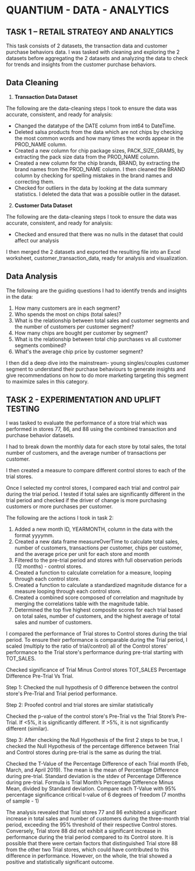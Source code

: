 # QUANTIUM - DATA - ANALYTICS

## TASK 1 – RETAIL STRATEGY AND ANALYTICS

This task consists of 2 datasets, the transaction data and customer purchase behaviors data. I was tasked with cleaning and exploring the 2 datasets before aggregating the 2 datasets and analyzing the data to check for trends and insights from the customer purchase behaviors.

## Data Cleaning

1. **Transaction Data Dataset**

The following are the data-cleaning steps I took to ensure the data was accurate, consistent, and ready for analysis:

* Changed the datatype of the DATE column from int64 to DateTime.
* Deleted salsa products from the data which are not chips by checking the most common words and how many times the words appear in the PROD_NAME column.
* Created a new column for chip package sizes, PACK_SIZE_GRAMS, by extracting the pack size data from the PROD_NAME column.
* Created a new column for the chip brands, BRAND, by extracting the brand names from the PROD_NAME column. I then cleaned the BRAND column by checking for spelling mistakes in the brand names and correcting them.
* Checked for outliers in the data by looking at the data summary statistics. I deleted the data that was a possible outlier in the dataset.

2. **Customer Data Dataset**

The following are the data-cleaning steps I took to ensure the data was accurate, consistent, and ready for analysis:
* Checked and ensured that there was no nulls in the dataset that could affect our analysis

I then merged the 2 datasets and exported the resulting file into an Excel worksheet, customer_transaction_data, ready for analysis and visualization. 

## Data Analysis

The following are the guiding questions I had to identify trends and insights in the data:

1. How many customers are in each segment? 
2. Who spends the most on chips (total sales)? 
3. What is the relationship between total sales and customer segments and the number of customers per customer segment?
4. How many chips are bought per customer by segment?
5. What is the relationship between total chip purchases vs all customer segments combined?
6. What's the average chip price by customer segment?

I then did a deep dive into the mainstream- young singles/couples customer segment to understand their purchase behaviours to generate insights and give recommendations on how to do more marketing targeting this segment to maximize sales in this category.



## TASK 2 - EXPERIMENTATION AND UPLIFT TESTING

I was tasked to evaluate the performance of a store trial which was performed in stores 77, 86, and 88 using the combined transaction and purchase behavior datasets.

I had to break down the monthly data for each store by total sales, the total number of customers, and the average number of transactions per customer.

I then created a measure to compare different control stores to each of the trial stores.

Once I selected my control stores, I compared each trial and control pair during the trial period. I tested if total sales are significantly different in the trial period and checked if the driver of change is more purchasing customers or more purchases per customer.

The following are the actions I took in task 2:

1. Added a new month ID, YEARMONTH, column in the data with the format yyyymm.
2. Created a new data frame measureOverTime to calculate total sales, number of customers, transactions per customer, chips per customer, and the average price per unit for each store and month
3. Filtered to the pre-trial period and stores with full observation periods (12 months) - control stores.
4. Created a function to calculate correlation for a measure, looping through each control store.
5. Created a function to calculate a standardized magnitude distance for a measure looping through each control store.
6. Created a combined score composed of correlation and magnitude by merging the correlations table with the magnitude table.
7. Determined the top five highest composite scores for each trial based on total sales, number of customers, and the highest average of total sales and number of customers.

I compared the performance of Trial stores to Control stores during the trial period. To ensure their performance is comparable during the Trial period, I scaled (multiply to the ratio of trial/control) all of the Control stores' performance to the Trial store's performance during pre-trial starting with TOT_SALES.

Checked significance of Trial Minus Control stores TOT_SALES Percentage Difference Pre-Trial Vs Trial.

Step 1: Checked the null hypothesis of 0 difference between the control store's Pre-Trial and Trial period performance.

Step 2: Proofed control and trial stores are similar statistically

Checked the p-value of the control store's Pre-Trial vs the Trial Store’s Pre-Trial. If <5%, it is significantly different. If >5%, it is not significantly different (similar).

Step 3: After checking the Null Hypothesis of the first 2 steps to be true, I checked the Null Hypothesis of the percentage difference between Trial and Control stores during pre-trial is the same as during the trial.

Checked the T-Value of the Percentage Difference of each Trial month (Feb, March, and April 2019). The mean is the mean of Percentage Difference during pre-trial. Standard deviation is the stdev of Percentage Difference during pre-trial. Formula is Trial Month’s Percentage Difference Minus Mean, divided by Standard deviation. Compare each T-Value with 95% percentage significance critical t-value of 6 degrees of freedom (7 months of sample - 1)

The analysis revealed that Trial stores 77 and 86 exhibited a significant increase in total sales and number of customers during the three-month trial period, exceeding the 95% threshold of their respective Control stores. Conversely, Trial store 88 did not exhibit a significant increase in performance during the trial period compared to its Control store. It is possible that there were certain factors that distinguished Trial store 88 from the other two Trial stores, which could have contributed to this difference in performance. However, on the whole, the trial showed a positive and statistically significant outcome.
